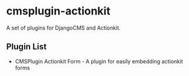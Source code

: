 cmsplugin-actionkit
========================

A set of plugins for DjangoCMS and Actionkit.

Plugin List
-----------

* CMSPlugin Actionkit Form - A plugin for easily embedding actionkit forms

